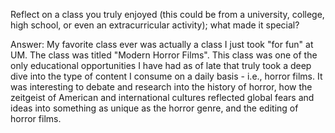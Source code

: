 Reflect on a class you truly enjoyed (this could be from a university, college, high school, or even an extracurricular activity); what made it special?

Answer:
My favorite class ever was actually a class I just took "for fun" at UM. The class was titled "Modern Horror Films". This class was one of the only educational opportunities I have had as of late that truly took a deep dive into the type of content I consume on a daily basis - i.e., horror films. It was interesting to debate and research into the history of horror, how the zeitgeist of American and international cultures reflected global fears and ideas into something as unique as the horror genre, and the editing of horror films. 